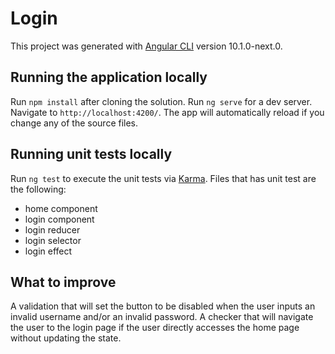 # Login

This project was generated with [Angular CLI](https://github.com/angular/angular-cli) version 10.1.0-next.0.

## Running the application locally

Run `npm install` after cloning the solution. Run `ng serve` for a dev server. Navigate to `http://localhost:4200/`. The app will automatically reload if you change any of the source files.

## Running unit tests locally

Run `ng test` to execute the unit tests via [Karma](https://karma-runner.github.io). Files that has unit test are the following:
- home component
- login component
- login reducer
- login selector 
- login effect

## What to improve

A validation that will set the button to be disabled when the user inputs an invalid username and/or an invalid password. A checker that will navigate the user to the login page if the user directly accesses the home page without updating the state.
